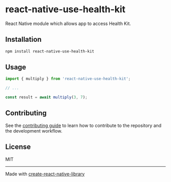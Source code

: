 # react-native-use-health-kit

React Native module which allows app to access Health Kit.

## Installation

```sh
npm install react-native-use-health-kit
```

## Usage

```js
import { multiply } from 'react-native-use-health-kit';

// ...

const result = await multiply(3, 7);
```

## Contributing

See the [contributing guide](CONTRIBUTING.md) to learn how to contribute to the repository and the development workflow.

## License

MIT

---

Made with [create-react-native-library](https://github.com/callstack/react-native-builder-bob)
